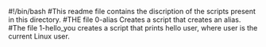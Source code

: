 #!/bin/bash
#This readme file contains the discription of the scripts present in this directory.
#THE file 0-alias Creates a script that creates an alias.
#The file 1-hello_you creates a script that prints hello user, where user is the current Linux user.
